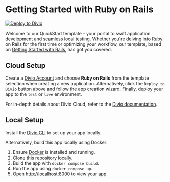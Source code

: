 # Getting Started with Ruby on Rails

[![Deploy to Divio](https://img.shields.io/badge/DEPLOY-TO%20DIVIO-DFFF67?logo=docker&logoColor=white&labelColor=333333)](https://control.divio.com/app/new/?template_url=https://github.com/divio/getting-started-with-ruby-on-rails/archive/refs/heads/main.zip)

Welcome to our QuickStart template – your portal to swift application development and seamless local testing. Whether you're delving into Ruby on Rails for the first time or optimizing your workflow, our template, based on [Getting Started with Rails](https://guides.rubyonrails.org/getting_started.html), has got you covered.

## Cloud Setup

Create a [Divio Account](https://control.divio.com/) and choose **Ruby on Rails** from the template selection when creating a new application. Alternatively, click the `Deploy to Divio` button above and follow the app creation wizard. Finally, deploy your app to the `test` or `live` environment.

For in-depth details about Divio Cloud, refer to the [Divio documentation](https://docs.divio.com/introduction/).

## Local Setup

Install the [Divio CLI](https://github.com/divio/divio-cli) to set up your app locally.

Alternatively, build this app locally using Docker:

1. Ensure [Docker](https://docs.docker.com/get-docker/) is installed and running.
2. Clone this repository locally.
3. Build the app with `docker compose build`.
4. Run the app using `docker compose up`.
5. Open [http://localhost:8000]() to view your app.
